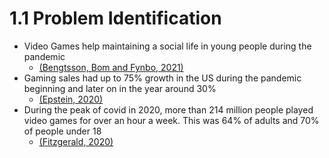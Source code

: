 # 1.1 Problem Identification

* Video Games help maintaining a social life in young people during the pandemic
  * [(Bengtsson, Bom and Fynbo, 2021)](../evaluation/reference-list.md)
* Gaming sales had up to 75% growth in the US during the pandemic beginning and later on in the year around 30%&#x20;
  * [(Epstein, 2020)](../evaluation/reference-list.md)
* During the peak of covid in 2020, more than 214 million people played video games for over an hour a week. This was 64% of adults and 70% of people under 18
  * [(Fitzgerald, 2020)](../evaluation/reference-list.md)



